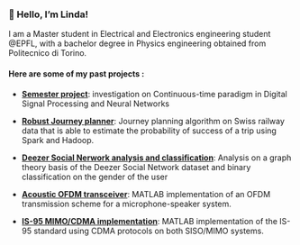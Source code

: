 ### 👋 Hello, I’m Linda! 
 
 I am a Master student in Electrical and Electronics engineering student @EPFL, with a bachelor degree in Physics engineering obtained from Politecnico di Torino. 
 
 #### Here are some of my past projects : 
 
 
 - [**Semester project**](https://github.com/lindafabs/Semester_Project): investigation on Continuous-time paradigm in Digital Signal Processing and Neural Networks 
 - [**Robust Journey planner**](): Journey planning algorithm on Swiss railway data that is able to estimate the probability of success of a trip using Spark and Hadoop.
 - [**Deezer Social Nerwork analysis and classification**](https://github.com/lindafabs/NML_FinalProject.git): Analysis on a graph theory basis of the Deezer Social Network dataset and binary classification on the gender of the user


 - [**Acoustic OFDM transceiver**](): MATLAB implementation of an OFDM transmission scheme for a microphone-speaker system. 
 - [**IS-95 MIMO/CDMA implementation**](): MATLAB implementation of the IS-95 standard using CDMA protocols on both SISO/MIMO systems.


